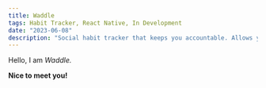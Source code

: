 ```yaml
---
title: Waddle
tags: Habit Tracker, React Native, In Development
date: "2023-06-08"
description: "Social habit tracker that keeps you accountable. Allows you to build habits one small step at a time! Currently in development."
---
```


Hello, I am _Waddle._

**Nice to meet you!**